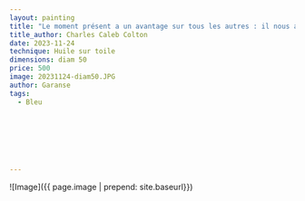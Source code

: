 ```yaml
---
layout: painting
title: "Le moment présent a un avantage sur tous les autres : il nous appartient." 
title_author: Charles Caleb Colton     
date: 2023-11-24
technique: Huile sur toile
dimensions: diam 50
price: 500
image: 20231124-diam50.JPG
author: Garanse
tags:
  - Bleu
  
  
  
 
  
  
  
---
```

![Image]({{ page.image | prepend: site.baseurl}})

